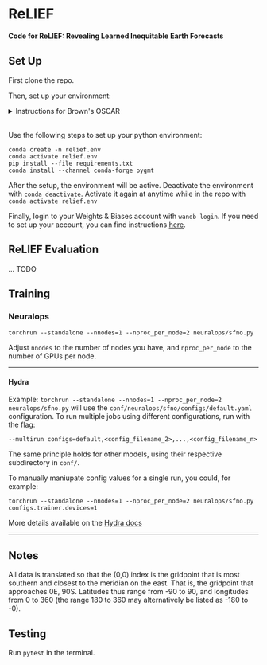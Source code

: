 # ReLIEF

**Code for ReLIEF: Revealing Learned Inequitable Earth Forecasts**

## Set Up

First clone the repo.

Then, set up your environment:

<details>
<summary>Instructions for Brown's OSCAR</summary>

Before doing the below steps, make sure to:
```
module load miniconda3/23.11.0s
conda init bash
```
More instructions available on [CCV's website](https://docs.ccv.brown.edu/oscar/software/miniconda)
</details>
</br>

Use the following steps to set up your python environment:
```
conda create -n relief.env
conda activate relief.env
pip install --file requirements.txt
conda install --channel conda-forge pygmt
```
After the setup, the environment will be active.
Deactivate the environment with `conda deactivate`.
Activate it again at anytime while in the repo with `conda activate relief.env`

Finally, login to your Weights & Biases account with `wandb login`. If you need to set up your account, you can find instructions [here](https://docs.wandb.ai/guides/integrations/lightning/#install-the-wandb-library-and-log-in).

## ReLIEF Evaluation

... TODO

## Training

### Neuralops

```
torchrun --standalone --nnodes=1 --nproc_per_node=2 neuralops/sfno.py
```

Adjust `nnodes` to the number of nodes you have, and `nproc_per_node` to the number of GPUs per node.

--- 

#### Hydra

Example: `torchrun --standalone --nnodes=1 --nproc_per_node=2 neuralops/sfno.py` will use the `conf/neuralops/sfno/configs/default.yaml` configuration. To run multiple jobs using different configurations, run with the flag:

```
--multirun configs=default,<config_filename_2>,...,<config_filename_n>
```

The same principle holds for other models, using their respective subdirectory in `conf/`.

To manually maniupate config values for a single run, you could, for example:

```
torchrun --standalone --nnodes=1 --nproc_per_node=2 neuralops/sfno.py configs.trainer.devices=1
```

More details available on the [Hydra docs](https://hydra.cc/docs/1.3/intro/)

---

## Notes

All data is translated so that the (0,0) index is the gridpoint that is most southern and closest to the meridian on the east. That is, the gridpoint that approaches 0E, 90S. Latitudes thus range from -90 to 90, and longitudes from 0 to 360 (the range 180 to 360 may alternatively be listed as -180 to -0).

## Testing

Run `pytest` in the terminal.
